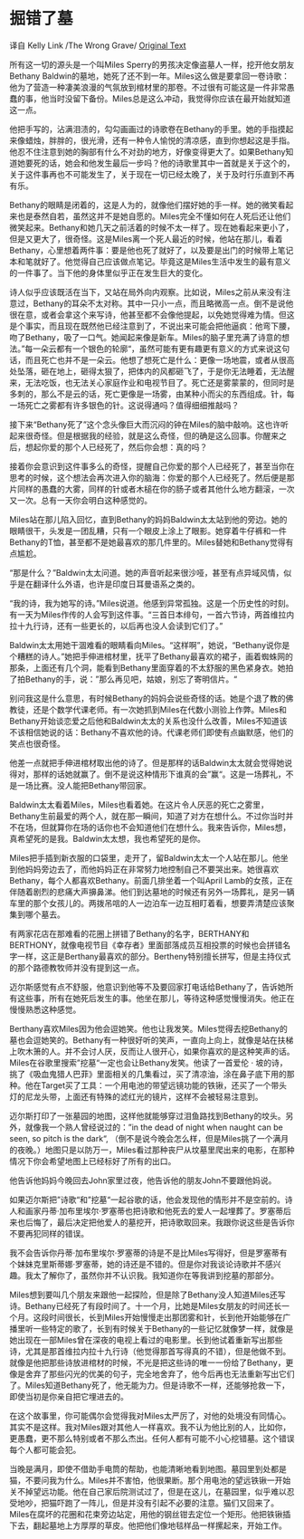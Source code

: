 # 掘错了墓

译自 Kelly Link /The Wrong Grave/ [Original Text](http://kellylink.net/books/pretty-monsters/the-wrong-grave)

所有这一切的源头是一个叫Miles Sperry的男孩决定像盗墓人一样，挖开他女朋友Bethany Baldwin的墓地，她死了还不到一年。Miles这么做是要拿回一卷诗歌：他为了营造一种凄美浪漫的气氛放到棺材里的那卷。不过很有可能这是一件非常愚蠢的事，他当时没留下备份。Miles总是这么冲动，我觉得你应该在最开始就知道这一点。

他把手写的，沾满泪渍的，勾勾画画过的诗歌卷在Bethany的手里。她的手指摸起来像蜡烛，胖胖的，很光滑，还有一种令人愉悦的清凉感，直到你想起这是手指。他忍不住注意到她的胸部有什么不对劲的地方，好像变得更大了。如果Bethany知道她要死的话，她会和他发生最后一步吗？他的诗歌里其中一首就是关于这个的，关于这件事再也不可能发生了，关于现在一切已经太晚了，关于及时行乐直到不再有乐。

Bethany的眼睛是闭着的，这是人为的，就像他们摆好她的手一样。她的微笑看起来也是泰然自若，虽然这并不是她自愿的。Miles完全不懂如何在人死后还让他们微笑起来。Bethany和她几天之前活着的时候不太一样了。现在她看起来更小了，但是又更大了，很奇怪。这是Miles离一个死人最近的时候，他站在那儿，看着Bethany，心里想着两件事：要是他也死了就好了，以及要是出门的时候带上笔记本和笔就好了。他觉得自己应该做点笔记。毕竟这是Miles生活中发生的最有意义的一件事了。当下他的身体里似乎正在发生巨大的变化。

诗人似乎应该既活在当下，又站在局外向内观察。比如说，Miles之前从来没有注意过，Bethany的耳朵不太对称。其中一只小一点，而且略微高一点。倒不是说他很在意，或者会拿这个来写诗，他甚至都不会像他提起，以免她觉得难为情。但这是个事实，而且现在既然他已经注意到了，不说出来可能会把他逼疯：他弯下腰，吻了Bethany，吸了一口气。她闻起来像是新车。Miles的脑子里充满了诗意的想法。”每一朵云都有一个银色的轮廓“，虽然可能有更有趣更有意义的方式来说这句话，而且死亡也并不是一朵云。他想了想死亡是什么：更像一场地震，或者从很高处坠落，砸在地上，砸得太狠了，把体内的风都砸飞了，于是你无法睡着，无法醒来，无法吃饭，也无法关心家庭作业和电视节目了。死亡还是雾蒙蒙的，但同时是多刺的，那么不是云的话，死亡更像是一场雾，由某种小而尖的东西组成。针，每一场死亡之雾都有许多银色的针。这说得通吗？值得细细推敲吗？

接下来“Bethany死了”这个念头像巨大而沉闷的钟在Miles的脑中敲响。这也许听起来很奇怪。但是根据我的经验，就是这么奇怪，但的确是这么回事。你醒来之后，想起你爱的那个人已经死了，然后你会想：真的吗？

接着你会意识到这件事多么的奇怪，提醒自己你爱的那个人已经死了，甚至当你在思考的时候，这个想法会再次进入你的脑海：你爱的那个人已经死了。然后便是那片同样的愚蠢的大雾，同样的针或者木槌在你的肠子或者其他什么地方翻滚，一次又一次。总有一天你会明白这种感觉的。

Miles站在那儿陷入回忆，直到Bethany的妈妈Baldwin太太站到他的旁边。她的眼睛很干，头发是一团乱糟，只有一个眼皮上涂上了眼影。她穿着牛仔裤和一件Bethany的T恤，甚至都不是她最喜欢的那几件里的。Miles替她和Bethany觉得有点尴尬。

“那是什么？”Baldwin太太问道。她的声音听起来很沙哑，甚至有点异域风情，似乎是在翻译什么外语，也许是印度日耳曼语系之类的。

“我的诗，我为她写的诗。”Miles说道。他感到异常孤独。这是一个历史性的时刻。有一天为Miles作传的人会写到这件事。“三首日本绯句，一首六节诗，两首维拉内拉十九行诗，还有一些更长的，以后再也没人会读到它们了。”

Baldwin太太用她干涸难看的眼睛看向Miles。“这样啊”，她说，“Bethany说你是个糟糕的诗人。”她把手伸进棺材里，抚平了Bethany最喜欢的裙子，画着蜘蛛网的那条，上面还有几个洞，能看到Bethany里面穿着的不太舒服的黑色紧身衣。她拍了拍Bethany的手，说：”那么再见吧，姑娘，别忘了寄明信片。“

别问我这是什么意思，有时候Bethany的妈妈会说些奇怪的话。她是个退了教的佛教徒，还是个数学代课老师。有一次她抓到Miles在代数小测验上作弊。Miles和Bethany开始谈恋爱之后他和Baldwin太太的关系也没什么改善，Miles不知道该不该相信她说的话：Bethany不喜欢他的诗。代课老师们即使有点幽默感，他们的笑点也很奇怪。

他差一点就把手伸进棺材取出他的诗了。但是那样的话Baldwin太太就会觉得她说得对，那样的话她就赢了。倒不是说这种情形下谁真的会”赢“。这是一场葬礼，不是一场比赛。没人能把Bethany带回家。

Baldwin太太看着Miles，Miles也看着她。在这片令人厌恶的死亡之雾里，Bethany生前最爱的两个人，就在那一瞬间，知道了对方在想什么。不过你当时并不在场，但就算你在场的话你也不会知道他们在想什么。我来告诉你，Miles想，真希望死的是我。Baldwin太太想，我也希望死的是你。

Miles把手插到新衣服的口袋里，走开了，留Baldwin太太一个人站在那儿。他坐到他妈妈旁边去了，而他妈妈正在非常努力地控制自己不要哭出来。她很喜欢Bethany，每个人都喜欢Bethany。前面几排坐着一个叫April Lamb的女孩，正在伴随着剧烈的悲痛大声擤鼻涕。他们到达墓地的时候还有另外一场葬礼，是另一辆车里的那个女孩儿的。两拨吊唁的人一边泊车一边互相盯着看，想要弄清楚应该聚集到哪个墓去。

有两家花店在那难看的花圈上拼错了Bethany的名字，BERTHANY和BERTHONY，就像电视节目《幸存者》里面部落成员互相投票的时候也会拼错名字一样，这正是Berthany最喜欢的部分。Bertheny特别擅长拼写，但是主持仪式的那个路德教牧师并没有提到这一点。

迈尔斯感觉有点不舒服，他意识到他等不及要回家打电话给Bethany了，告诉她所有这些事，所有在她死后发生的事。他坐在那儿，等待这种感觉慢慢消失。他正在慢慢熟悉这种感觉。

Berthany喜欢Miles因为他会逗她笑。他也让我发笑。Miles觉得去挖Bethany的墓也会逗她笑的。Bethany有一种很好听的笑声，一直向上向上，就像是站在扶梯上吹木箫的人。并不会讨人厌，反而让人很开心，如果你喜欢的是这种笑声的话。Miles在谷歌里搜索”挖墓“一定也会让Bethany发笑。他读了一首爱伦 · 坡的诗，挑了《吸血鬼猎人巴菲》里面相关的几集看过，买了清凉油，涂在鼻子底下用的那种。他在Target买了工具：一个用电池的带望远镜功能的铁锹，还买了一个带头灯的尼龙头带，上面还有特殊的滤红光的镜片，这样不会被轻易注意到。

迈尔斯打印了一张墓园的地图，这样他就能够穿过泪鱼路找到Bethany的坟头。另外，就像我一个熟人曾经说过的：”in the dead of night when naught can be seen, so pitch is the dark“, （倒不是说今晚会怎么样，但是Miles挑了一个满月的夜晚。）地图只是以防万一，Miles看过那种丧尸从坟墓里爬出来的电影，在那种情况下你会希望地图上已经标好了所有的出口。

他告诉他妈妈今晚回去John家里过夜，他告诉他的朋友John不要跟他妈说。

如果迈尔斯把”诗歌“和”挖墓“一起谷歌的话，他会发现他的情形并不是空前的。诗人和画家丹蒂·加布里埃尔·罗塞蒂也把诗歌和他死去的爱人一起埋葬了。罗塞蒂后来也后悔了，最后决定把他爱人的墓挖开，把诗歌取回来。我跟你说这些是告诉你不要再犯同样的错误。

我不会告诉你丹蒂·加布里埃尔·罗塞蒂的诗是不是比Miles写得好，但是罗塞蒂有个妹妹克里斯蒂娜·罗塞蒂，她的诗还是不错的。但是你对我谈论诗歌并不感兴趣。我太了解你了，虽然你并不认识我。我知道你在等我讲到挖墓的那部分。

Miles想到要叫几个朋友来跟他一起探险，但是除了Bethany没人知道Miles还写诗。Bethany已经死了有段时间了。十一个月，比她是Miles女朋友的时间还长一个月。这段时间很长，长到Miles开始慢慢走出那团雾和针，长到他开始能够在广播里听一些特定的歌了，长到有时候关于Bethany的一些记忆就像梦一样，就像是她出现在一部Miles曾在深夜的电视上看过的电影里。长到他试着重新写出那些诗，尤其是那首维拉内拉十九行诗（他觉得那首写得真的不错），但是他做不到。就像是他把那些诗放进棺材的时候，不光是把这些诗的唯一一份给了Bethany，更像是舍弃了那些闪光的优美的句子，完全地舍弃了，他今后再也无法重新写出它们了。Miles知道Bethany死了，他无能为力。但是诗歌不一样，还能够抢救一下，即使当初是你亲自把它埋进去的。

在这个故事里，你可能偶尔会觉得我对Miles太严厉了，对他的处境没有同情心。其实不是这样。我对Miles跟对其他人一样喜欢。我不认为他比别的人，比如你，更愚蠢，更不那么特别或者不那么杰出。任何人都有可能不小心挖错墓。这个错误每个人都可能会犯。

当晚是满月，即使不借助手电筒的帮助，也能清晰地看到地图。墓园里到处都是猫，不要问我为什么。Miles并不害怕，他很果断。那个用电池的望远铁锹一开始关不掉望远功能。他在自己家后院测试过了，但是在这儿，在墓园里，似乎难以忍受地吵，把猫吓跑了一阵儿，但是并没有引起不必要的注意。猫们又回来了。Miles在腐坏的花圈和花束旁边站定，用他的钢丝钳去定位一个矩形。他把铁锹插下去，翻起墓地上方厚厚的草皮。他把他们像地毯样品一样摞起来，开始工作。



